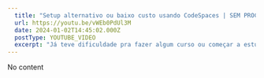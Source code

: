 ```yaml
---
  title: "Setup alternativo ou baixo custo usando CodeSpaces | SEM PROCESSAMENTO LOCAL!*"
  url: https://youtu.be/vWEb0PdUl3M
  date: 2024-01-02T14:45:02.000Z
  postType: YOUTUBE_VIDEO
  excerpt: "Já teve dificuldade pra fazer algum curso ou começar a estudar alguma tecnologia nova? Nesse vídeo aqui eu trago uma opção que pode ser bem massa pra você praticar! Principalmente com coisas mais pesadas como modelos de IA ou até mesmo subir algo em Java se seu note já está nas últimas haha Bora explorar mais o copilot juntos? "
---
```

  
  No content
  